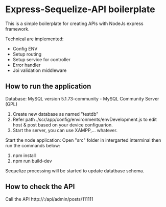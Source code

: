 # Express-Sequelize-API boilerplate
This is a simple boilerplate for creating APIs with NodeJs express framework.

Technical are implemented:
 - Config ENV
 - Setup routing
 - Setup service for controller
 - Error handler
 - Joi validation middleware

## How to run the application

Database: MySQL version 5.1.73-community - MySQL Community Server (GPL)
 1) Create new database as named "testdb"
 2) Refer path ./scr/app/config/environments/envDevelopment.js to edit host & post based on your device configuarion.
 3) Start the server, you can use XAMPP,... whatever.

Start the node application: Open "src" folder in intergarted interminal then run the commands below:
 1) npm install
 2) npm run build-dev

Sequelize processing will be started to update datatbase schema.

## How to check the API
Call the API http://<hostAddress>:<portNumber>/api/admin/posts/111111
